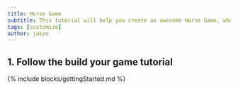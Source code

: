 ```yaml
---
title: Horse Game
subtitle: This tutorial will help you create an awesome Horse Game, where you go around collecting apples to get points!
tags: [customize]
author: jason
---
```

## 1. Follow the build your game tutorial
{% include blocks/gettingStarted.md %}
